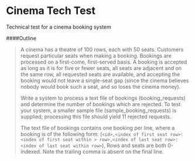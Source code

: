 Cinema Tech Test
================

Technical test for a cinema booking system

####Outline

> A cinema has a theatre of 100 rows, each with 50 seats. Customers request
> particular seats when making a booking.  Bookings are processed on a first-come,
> first-served basis. A booking is accepted as long as it is for five or fewer
> seats, all seats are adjacent and on the same row, all requested seats are
> available, and accepting the booking would not leave a single-seat gap (since
> the cinema believes nobody would book such a seat, and so loses the cinema
> money).
>
> Write a system to process a text file of bookings (booking_requests) and
> determine the number of bookings which are rejected. To test your system,
> a smaller sample file (sample_booking_requests) is supplied; processing this
> file should yield 11 rejected requests.
>
> The text file of bookings contains one booking per line, where a booking is of
> the following form: (`<id>,<index of first seat row>:<index of first seat within
    > row>,<index of last seat row>:<index of last seat within row>`), Rows and seats
> are both 0-indexed. Note the trailing comma is absent on the final line.